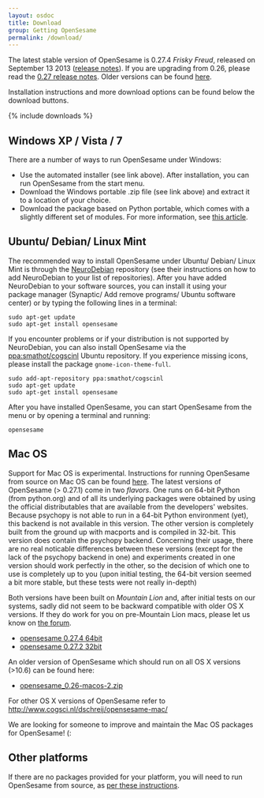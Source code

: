 ```yaml
---
layout: osdoc
title: Download
group: Getting OpenSesame
permalink: /download/
---
```


The latest stable version of OpenSesame is 0.27.4 *Frisky Freud*, released on September 13 2013 ([release notes][]). If you are upgrading from 0.26, please read the [0.27 release notes][]. Older versions can be found [here][archive].

Installation instructions and more download options can be found below the download buttons.

{% include downloads %}

## Windows XP / Vista / 7

There are a number of ways to run OpenSesame under Windows:

- Use the automated installer (see link above). After installation, you can run OpenSesame from the start menu.
- Download the Windows portable .zip file (see link above) and extract it to a location of your choice.
- Download the package based on Python portable, which comes with a slightly different set of modules. For more information, see [this article][python-portable].

## Ubuntu/ Debian/ Linux Mint

The recommended way to install OpenSesame under Ubuntu/ Debian/ Linux Mint is through the [NeuroDebian][] repository (see their instructions on how to add NeuroDebian to your list of repositories). After you have added NeuroDebian to your software sources, you can install it using your package manager (Synaptic/ Add remove programs/ Ubuntu software center) or by typing the following lines in a terminal:

	sudo apt-get update
	sudo apt-get install opensesame

If you encounter problems or if your distribution is not supported by NeuroDebian, you can also install OpenSesame via the [ppa:smathot/cogscinl][ppa-cogscinl] Ubuntu repository. If you experience missing icons, please install the package `gnome-icon-theme-full`.

	sudo add-apt-repository ppa:smathot/cogscinl
	sudo apt-get update
	sudo apt-get install opensesame

After you have installed OpenSesame, you can start OpenSesame from the menu or by opening a terminal and running:

	opensesame

## Mac OS

Support for Mac OS is experimental. Instructions for running OpenSesame from source on Mac OS can be found [here][macos-running-from-source].
The latest versions of OpenSesame (> 0.27.1) come in two *flavors*. One runs on 64-bit Python (from python.org) and of all its underlying packages were obtained by using the official distributables that are available from the developers' websites. Because psychopy is not able to run in a 64-bit Python environment (yet), this backend is not available in this version. The other version is completely built from the ground up with macports and is compiled in 32-bit. This version does contain the psychopy backend. Concerning their usage, there are no real noticable differences between these versions (except for the lack of the psychopy backend in one) and experiments created in one version should work perfectly in the other, so the decision of which one to use is completely up to you (upon initial testing, the 64-bit version seemed a bit more stable, but these tests were not really in-depth)

Both versions have been built on *Mountain Lion* and, after initial tests on our systems, sadly did not seem to be backward compatible with older OS X versions. If they do work for you on pre-Mountain Lion macs, please let us know on [the forum](http://forum.cogsci.nl).

- [opensesame 0.27.4 64bit][macos-package-0.27.4-64bit]
- [opensesame 0.27.2 32bit][macos-package-0.27.2-32bit]

An older version of OpenSesame which should run on all OS X versions (>10.6) can be found here:

- [opensesame_0.26-macos-2.zip][macos-package-0.26]

For other OS X versions of OpenSesame refer to http://www.cogsci.nl/dschreij/opensesame-mac/

We are looking for someone to improve and maintain the Mac OS packages for OpenSesame!
(:

## Other platforms

If there are no packages provided for your platform, you will need to run OpenSesame from source, as [per these instructions][running-from-source].

[archive]: http://files.cogsci.nl/software/opensesame/
[macos-package-0.26]: http://files.cogsci.nl/software/opensesame/opensesame_0.26-macos-2.zip
[macos-package-0.27.4-64bit]: http://www.cogsci.nl/dschreij/opensesame-mac/opensesame-0.27.4-macos-x86_64-1.dmg
[macos-package-0.27.2-32bit]: http://www.cogsci.nl/dschreij/opensesame-mac/opensesame-0.27.2-macos-i386-1.dmg
[macos-running-from-source]: /getting-opensesame/running-from-source#macos
[ppa-cogscinl]: https://launchpad.net/~smathot/+archive/cogscinl
[running-from-source]: /getting-opensesame/running-from-source
[neurodebian]: http://neuro.debian.net/
[python-portable]: /getting-opensesame/running-with-python-portable/
[0.27 release notes]: /notes/0.27
[release notes]: /notes/0.27.4
